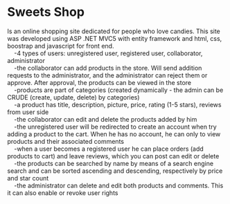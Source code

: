 # Sweets Shop
 Is an online shopping site dedicated for people who love candies. This site was developed using ASP .NET MVC5 with entity framework and html, css, boostrap and javascript for front end.  
 &nbsp;&nbsp;&nbsp;&nbsp;-4 types of users: unregistered user, registered user, collaborator, administrator  
&nbsp;&nbsp;&nbsp;&nbsp;-the collaborator can add products in the store. Will send addition requests to the administrator, and the administrator can reject them or approve. After approval, the products can be viewed in the store  
&nbsp;&nbsp;&nbsp;&nbsp;-products are part of categories (created dynamically - the admin can be CRUDE (create, update, delete) by categories)  
&nbsp;&nbsp;&nbsp;&nbsp;-a product has title, description, picture, price, rating (1-5 stars), reviews from user side  
&nbsp;&nbsp;&nbsp;&nbsp;-the collaborator can edit and delete the products added by him  
&nbsp;&nbsp;&nbsp;&nbsp;-the unregistered user will be redirected to create an account when try adding a product to the cart. When he has no account, he can only to view products and their associated comments  
&nbsp;&nbsp;&nbsp;&nbsp;-when a user becomes a registered user he can place orders (add products to cart) and leave reviews, which you can post can edit or delete  
&nbsp;&nbsp;&nbsp;&nbsp;-the products can be searched by name by means of a search engine search and can be sorted ascending and descending, respectively by price and star count  
&nbsp;&nbsp;&nbsp;&nbsp;-the administrator can delete and edit both products and comments. This it can also enable or revoke user rights
